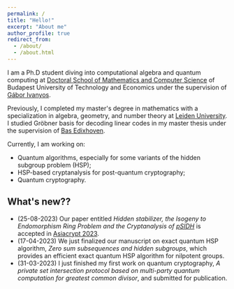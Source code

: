 ```yaml
---
permalink: /
title: "Hello!"
excerpt: "About me"
author_profile: true
redirect_from:
  - /about/
  - /about.html
---
```

I am a Ph.D student diving into computational algebra and quantum computing at [Doctoral School of Mathematics and Computer Science](https://doktori.math.bme.hu/english/index-E.html) of Budapest University of Technology and Economics under the supervision of [Gábor Ivanyos](http://old.sztaki.hu/~ivanyos/). 

Previously, I completed my master's degree in mathematics with a specialization in algebra, geometry, and number theory at [Leiden University](https://www.universiteitleiden.nl/en/education/study-programmes/master/mathematics/algebra-geometry-and-number-theory). I studied Gröbner basis for decoding linear codes in my master thesis under the supervision of [Bas Edixhoven](https://en.wikipedia.org/wiki/Bas_Edixhoven).

Currently, I am working on:
* Quantum algorithms, especially for some variants of the hidden subgroup problem (HSP);
* HSP-based cryptanalysis for post-quantum cryptography;
* Quantum cryptography.

## What's new??
* (25-08-2023) Our paper entitled <i>Hidden stabilizer, the Isogeny to Endomorphism Ring Problem and the Cryptanalysis of [pSIDH](https://link.springer.com/chapter/10.1007/978-3-031-22966-4_1)</i>  is accepted in [Asiacrypt 2023](http://asiacrypt.iacr.org/).
* (17-04-2023) We just finalized our manuscript on exact quantum HSP algorithm, <i>Zero sum subsequences and hidden subgroups</i>, which provides an efficient exact quantum HSP algorithm for nilpotent groups.
* (31-03-2023) I just finished my first work on quantum cryptography, <i>A private set intersection protocol based on multi-party quantum computation for greatest common divisor</i>, and submitted for publication.
